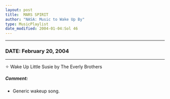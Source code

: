 ```yaml
---
layout: post
title:  MARS SPIRIT
author: "NASA: Music to Wake Up By"
type: MusicPlaylist
date_modified: 2004-01-04:Sol 46
---
```


----
### DATE: February 20, 2004
----
✧ Wake Up Little Susie by The Everly Brothers

##### Comment:
* Generic wakeup song.
